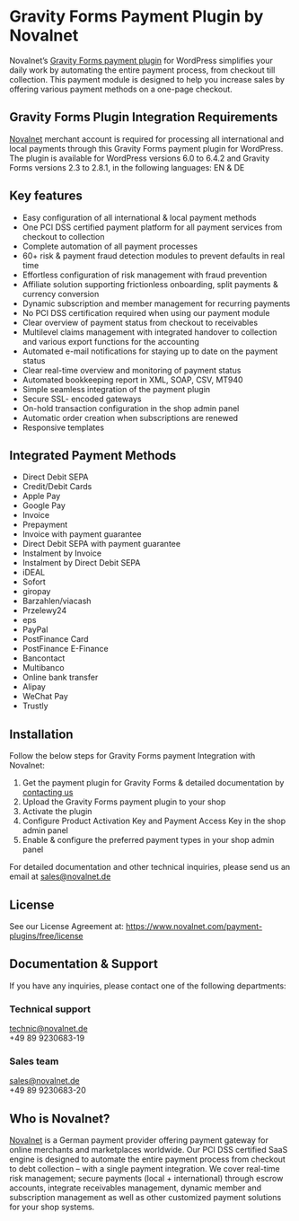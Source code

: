 # Gravity Forms Payment Plugin by Novalnet
Novalnet’s <a href="https://www.novalnet.com/modul/gravity-forms">Gravity Forms payment plugin</a> for WordPress simplifies your daily work by automating the entire payment process, from checkout till collection. This payment module is designed to help you increase sales by offering various payment methods on a one-page checkout.

## Gravity Forms Plugin Integration Requirements
<a href="https://www.novalnet.de/">Novalnet</a> merchant account is required for processing all international and local payments through this Gravity Forms payment plugin for WordPress. The plugin is available for WordPress versions 6.0 to 6.4.2 and Gravity Forms versions 2.3 to 2.8.1, in the following languages: EN & DE

## Key features

* Easy configuration of all international & local payment methods
* One PCI DSS certified payment platform for all payment services from checkout to collection
* Complete automation of all payment processes
* 60+ risk & payment fraud detection modules to prevent defaults in real time
* Effortless configuration of risk management with fraud prevention
* Affiliate solution supporting frictionless onboarding, split payments & currency conversion
* Dynamic subscription and member management for recurring payments
* No PCI DSS certification required when using our payment module
* Clear overview of payment status from checkout to receivables
* Multilevel claims management with integrated handover to collection and various export functions for the accounting
* Automated e-mail notifications for staying up to date on the payment status
* Clear real-time overview and monitoring of payment status
* Automated bookkeeping report in XML, SOAP, CSV, MT940
* Simple seamless integration of the payment plugin
* Secure SSL- encoded gateways
* On-hold transaction configuration in the shop admin panel
* Automatic order creation when subscriptions are renewed
* Responsive templates

## Integrated Payment Methods
-	Direct Debit SEPA
-	Credit/Debit Cards
-	Apple Pay
-	Google Pay
-	Invoice
-	Prepayment
-	Invoice with payment guarantee
-	Direct Debit SEPA with payment guarantee
-	Instalment by Invoice
-	Instalment by Direct Debit SEPA
-	iDEAL
-	Sofort
-	giropay
-	Barzahlen/viacash
-	Przelewy24
-	eps
-	PayPal
-	PostFinance Card
-	PostFinance E-Finance
-	Bancontact
-	Multibanco
-	Online bank transfer
-	Alipay
-	WeChat Pay
-	Trustly

## Installation
Follow the below steps for Gravity Forms payment Integration with Novalnet:
1.	Get the payment plugin for Gravity Forms & detailed documentation by <a href="https://www.novalnet.de/kontakt/sales">contacting us</a>
2.	Upload the Gravity Forms payment plugin to your shop
3.	Activate the plugin
4.	Configure Product Activation Key and Payment Access Key in the shop admin panel
5.	Enable & configure the preferred payment types in your shop admin panel

For detailed documentation and other technical inquiries, please send us an email at sales@novalnet.de

## License
See our License Agreement at: https://www.novalnet.com/payment-plugins/free/license

## Documentation & Support
If you have any inquiries, please contact one of the following departments:
### Technical support
technic@novalnet.de<br>
+49 89 9230683-19<br>
### Sales team
sales@novalnet.de<br>
+49 89 9230683-20<br>

## Who is Novalnet?
<a href="https://www.novalnet.de/">Novalnet</a> is a German payment provider offering payment gateway for online merchants and marketplaces worldwide. Our PCI DSS certified SaaS engine is designed to automate the entire payment process from checkout to debt collection – with a single payment integration. We cover real-time risk management; secure payments (local + international) through escrow accounts, integrate receivables management, dynamic member and subscription management as well as other customized payment solutions for your shop systems.
